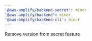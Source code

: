 ```yaml
---
'@aws-amplify/backend-secret': minor
'@aws-amplify/backend': minor
'@aws-amplify/backend-cli': minor
---
```


Remove version from secret feature
